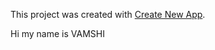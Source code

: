 This project was created with [Create New App](https://github.com/qodesmith/create-new-app).


Hi my name is VAMSHI